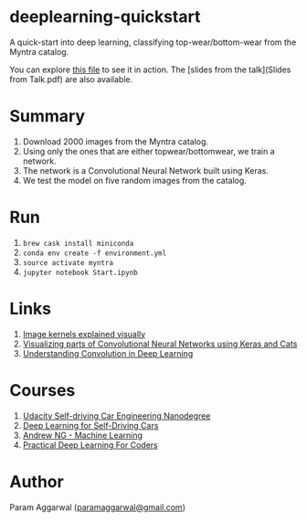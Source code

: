 # deeplearning-quickstart
A quick-start into deep learning, classifying top-wear/bottom-wear from the Myntra catalog.

You can explore [this file](Start.ipynb) to see it in action. The [slides from the talk](Slides from Talk.pdf) are also available.

# Summary

1. Download 2000 images from the Myntra catalog.
2. Using only the ones that are either topwear/bottomwear, we train a network.
3. The network is a Convolutional Neural Network built using Keras.
4. We test the model on five random images from the catalog.

# Run

1. `brew cask install miniconda`
2. `conda env create -f environment.yml`
3. `source activate myntra`
4. `jupyter notebook Start.ipynb`

# Links

1. [Image kernels explained visually](http://setosa.io/ev/image-kernels/)
2. [Visualizing parts of Convolutional Neural Networks using Keras and Cats](https://hackernoon.com/visualizing-parts-of-convolutional-neural-networks-using-keras-and-cats-5cc01b214e59)
3. [Understanding Convolution in Deep Learning](http://timdettmers.com/2015/03/26/convolution-deep-learning/)

# Courses

1. [Udacity Self-driving Car Engineering Nanodegree](https://www.udacity.com/drive)
2. [Deep Learning for Self-Driving Cars](http://selfdrivingcars.mit.edu)
3. [Andrew NG - Machine Learning](https://www.coursera.org/learn/machine-learning)
4. [Practical Deep Learning For Coders](http://course.fast.ai)


# Author

Param Aggarwal (paramaggarwal@gmail.com)
